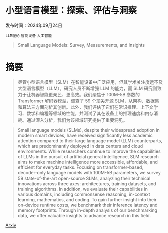 # 小型语言模型：探索、评估与洞察

发布时间：2024年09月24日

`LLM理论` `智能设备` `人工智能`

> Small Language Models: Survey, Measurements, and Insights

# 摘要

> 尽管小型语言模型（SLM）在智能设备中广泛应用，但其学术关注度远不及大型语言模型（LLM）。研究人员不断增强 LLM 的能力，而 SLM 研究则致力于让机器智能更亲民、更高效。我们聚焦于 100M-5B 参数的 Transformer 解码器模型，调查了 59 个顶尖开源 SLM，从架构、数据集和算法三方面剖析其创新。此外，我们评估了它们在常识推理、上下文学习、数学和编程等领域的性能，并测试了其在设备上的推理速度和内存消耗。通过深入分析，我们为该领域研究提供了重要洞见。

> Small language models (SLMs), despite their widespread adoption in modern smart devices, have received significantly less academic attention compared to their large language model (LLM) counterparts, which are predominantly deployed in data centers and cloud environments. While researchers continue to improve the capabilities of LLMs in the pursuit of artificial general intelligence, SLM research aims to make machine intelligence more accessible, affordable, and efficient for everyday tasks. Focusing on transformer-based, decoder-only language models with 100M-5B parameters, we survey 59 state-of-the-art open-source SLMs, analyzing their technical innovations across three axes: architectures, training datasets, and training algorithms. In addition, we evaluate their capabilities in various domains, including commonsense reasoning, in-context learning, mathematics, and coding. To gain further insight into their on-device runtime costs, we benchmark their inference latency and memory footprints. Through in-depth analysis of our benchmarking data, we offer valuable insights to advance research in this field.

[Arxiv](https://arxiv.org/abs/2409.15790)